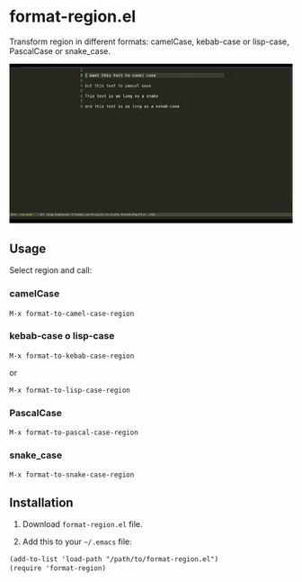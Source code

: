 # format-region.el

Transform region in different formats: camelCase, kebab-case or lisp-case, PascalCase or snake_case.

![format-region](demo.gif)

## Usage

Select region and call:

### camelCase

```
M-x format-to-camel-case-region
```

### kebab-case o lisp-case

```
M-x format-to-kebab-case-region
```

or

```
M-x format-to-lisp-case-region
```

### PascalCase

```
M-x format-to-pascal-case-region
```

### snake_case

```
M-x format-to-snake-case-region
```

## Installation

1. Download `format-region.el` file.

2. Add this to your `~/.emacs` file:

```elisp
(add-to-list 'load-path "/path/to/format-region.el")
(require 'format-region)
```
